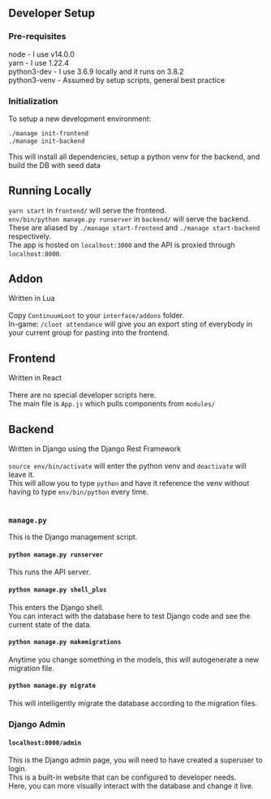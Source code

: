 ## Developer Setup

### Pre-requisites

node - I use v14.0.0
<br />
yarn - I use 1.22.4
<br />
python3-dev - I use 3.6.9 locally and it runs on 3.8.2
<br />
python3-venv - Assumed by setup scripts, general best practice

### Initialization

To setup a new development environment:
```bash
./manage init-frontend
./manage init-backend
```

This will install all dependencies, setup a python venv for the backend, and build the DB with seed data

## Running Locally

`yarn start` in `frontend/` will serve the frontend.<br />
`env/bin/python manage.py runserver` in `backend/` will serve the backend.<br />
These are aliased by `./manage start-frontend` and `./manage start-backend` respectively.<br />
The app is hosted on `localhost:3000` and the API is proxied through `localhost:8000`.

## Addon

Written in Lua<br />
<br />
Copy `ContinuumLoot` to your `interface/addons` folder.<br />
In-game: `/cloot attendance` will give you an export sting of everybody in your current group for pasting into the frontend.

## Frontend

Written in React<br />
<br />
There are no special developer scripts here.<br />
The main file is `App.js` which pulls components from `modules/`

## Backend

Written in Django using the Django Rest Framework<br />
<br />
`source env/bin/activate` will enter the python venv and `deactivate` will leave it.<br />
This will allow you to type `python` and have it reference the venv without having to type `env/bin/python` every time.<br />
<br />

### `manage.py`

This is the Django management script.

#### `python manage.py runserver`

This runs the API server.

#### `python manage.py shell_plus`

This enters the Django shell.<br />
You can interact with the database here to test Django code and see the current state of the data.

#### `python manage.py makemigrations`

Anytime you change something in the models, this will autogenerate a new migration file.

#### `python manage.py migrate`

This will intelligently migrate the database according to the migration files.

### Django Admin

#### `localhost:8000/admin`

This is the Django admin page, you will need to have created a superuser to login.<br />
This is a built-in website that can be configured to developer needs.<br />
Here, you can more visually interact with the database and change it live.<br />
